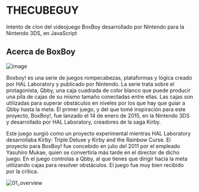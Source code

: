 # THECUBEGUY
Intento de clon del videojuego BoxBoy desarrollado por Nintendo para la Nintendo 3DS, en JavaScript

## Acerca de BoxBoy
![image](https://user-images.githubusercontent.com/126290786/234479825-c9deb7ef-dd62-49de-83b8-ad09ad7e1998.png)

Boxboy! es una serie de juegos rompecabezas, plataformas y lógica creado por HAL Laboratory y publicado por Nintendo. La serie trata sobre el protagonista, Qbby, una caja cuadrada de color blanco que puede producir una pila de cajas de su mismo tamaño conectadas entre ellas. Las cajas son utilizadas para superar obstáculos en niveles por los que hay que guiar a Qbby hasta la meta. El primer juego, y del que tomé inspiración para este proyecto, BoxBoy!, fue lanzado el 14 de enero de 2015, en la Nintendo 3DS y desarrollado por HAL Laboratory, creadores de la saga Kirby.

Este juego surgió como un proyecto experimental mientras HAL Laboratory desarrollaba Kirby: Triple Deluxe y Kirby and the Rainbow Curse. El proyecto para BoxBoy! fue concebido en julio del 2011 por el empleado Yasuhiro Mukae, quien se convertiría más tarde en el director de dicho juego. En el juego controlas a Qbby, al que tienes que dirigir hacia la meta utilizando cajas para resolver obstáculos. El juego fue muy bien recibido por la crítica.

![01_overview](https://user-images.githubusercontent.com/126290786/234463887-4e7dfeb9-b3e3-4d77-89db-869f42be6c5f.gif)
